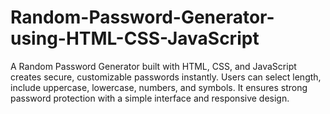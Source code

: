 # Random-Password-Generator-using-HTML-CSS-JavaScript
A Random Password Generator built with HTML, CSS, and JavaScript creates secure, customizable passwords instantly. Users can select length, include uppercase, lowercase, numbers, and symbols. It ensures strong password protection with a simple interface and responsive design.
